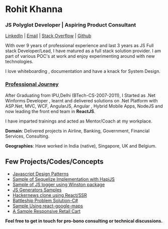 # Rohit Khanna

### JS Polyglot Developer | Aspiring Product Consultant

[LinkedIn](https://in.linkedin.com/in/rohitkhanna1989) | [Email](mailto:therohitkhanna@live.com) | [Stack Overflow](https://stackoverflow.com/users/7306148/rohit-khanna) | [Github](https://github.com/rohit-khanna)

With over 9 years of professional experience and last 3 years as JS Full stack Developer/Lead, I have matured as a full stack solution provider. I am part of various POC's at work and enjoy experimenting around with new technologies.

I love whiteboarding , documentation and have a knack for System Design.

### <ins>Professional Journey</ins>

After Graduating from IPU,Delhi (BTech-CS-2007-2011), I Started as .Net Winforms Developer , learnt and delivered solutions on .Net Platform with ASP.Net, MVC, WCF, AngularJS, Angular , Hybrid Mobile Apps, NodeJS and now leading the front end team in **ReactJS**.

I have imparted trainings and acted as Mentor/Coach at my workplace.

**Domain**: Delivered projects in Airline, Banking, Government, Financial Services, Consulting.

**Geographies**: Have worked in India (native), Singapore, UK and Belgium.

## Few Projects/Codes/Concepts

- [Javascript Design Patterns](https://github.com/rohit-khanna/rohit-khanna.github.io/tree/master/JS%20Design%20Patterns)
- [Sample of Sequelize Implementation with HapiJS](https://github.com/rohit-khanna/Learn-Node/tree/master/hapijs_sequlize)
- [Sample of JS logger using Winston package](https://github.com/rohit-khanna/Learn-Node/tree/master/winston-logger-sample)
- [JS Generators Samples](https://github.com/rohit-khanna/Learn-Node/tree/master/js-generators-concept)
- [Hackernews clone using React/SSR](https://github.com/rohit-khanna/hacker-news-clone)
- [Battleship Problem Solution-C#](https://github.com/rohit-khanna/BattleshipProblem)
- [Sample Using react-google-maps](https://github.com/rohit-khanna/Learn-Web/tree/master/React/react-maps-sample_v2)
- [A Sample Responsive Retail Cart](https://github.com/rohit-khanna/Learn-Web/tree/master/HTML-CSS/Shopping-Cart)

**Feel free to get in touch for pro-bono consulting or technical discussions.**

